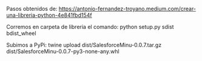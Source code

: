 Pasos obtenidos de: https://antonio-fernandez-troyano.medium.com/crear-una-libreria-python-4e841fbd154f

Corremos en carpeta de libreria el comando:
python setup.py sdist bdist_wheel

Subimos a PyPi:
twine upload dist/SalesforceMinu-0.0.7.tar.gz dist/SalesforceMinu-0.0.7-py3-none-any.whl